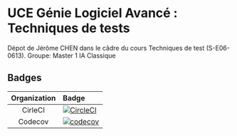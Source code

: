 # UCE Génie Logiciel Avancé : Techniques de tests

Dépot de Jérôme CHEN dans le câdre du cours Techniques de test (S-E06-0613).
Groupe: Master 1 IA Classique

## Badges

| Organization  | Badge                                                                                     |
|:-------------:|:------------------------------------------------------------------------------------------|
| CirleCI       | [![CircleCI](https://dl.circleci.com/status-badge/img/gh/Isio-19/techniques-de-test/tree/master.svg?style=svg)](https://dl.circleci.com/status-badge/redirect/gh/Isio-19/techniques-de-test/tree/master)    |
| Codecov       | [![codecov](https://codecov.io/gh/Isio-19/techniques-de-test/graph/badge.svg?token=V56QGBFDJN)](https://codecov.io/gh/Isio-19/techniques-de-test)    |